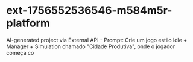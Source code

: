 # ext-1756552536546-m584m5r-platform
AI-generated project via External API - Prompt: Crie um jogo estilo Idle + Manager + Simulation chamado "Cidade Produtiva", onde o jogador começa co
